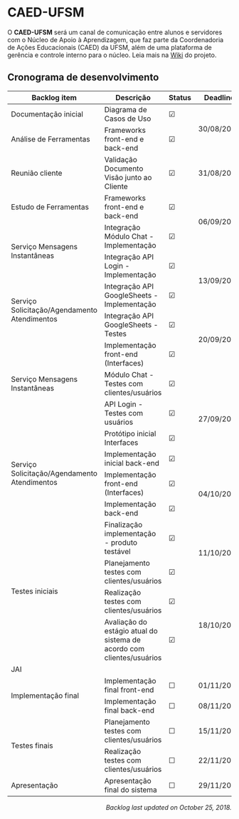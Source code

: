 # CAED-UFSM

O **CAED-UFSM** será um canal de comunicação entre alunos e servidores com o Núcleo de Apoio à Aprendizagem, que faz parte da Coordenadoria de Ações Educacionais (CAED) da UFSM, além de uma plataforma de gerência e controle interno para o núcleo. Leia mais na [Wiki](https://github.com/rwfazul/CAED-UFSM/wiki) do projeto.

## Cronograma de desenvolvimento

<table>
  <thead>
    <th>Backlog item</th>
    <th>Descrição</th>
    <th>Status</th>
    <th>Deadline</th>    
  </thead>
  <tbody>
    <tr>
       <td>Documentação inicial</td>
       <td>Diagrama de Casos de Uso</td>
       <td>&#9745</td>
       <td rowspan="2">30/08/2018</td>
    </tr>
    <tr>
       <td>Análise de Ferramentas</td>
       <td>Frameworks front-end e back-end</td>
       <td>&#9745</td>
    </tr>
    <tr>
      <td>Reunião cliente</td>
       <td>Validação Documento Visão junto ao Cliente</td>
       <td>&#9745;</td>
       <td>31/08/2018</td>
    </tr>
     <tr>
       <td>Estudo de Ferramentas</td>
       <td>Frameworks front-end e back-end</td>
       <td>&#9745</td>
       <td rowspan="2">06/09/2018</td>
    </tr>
    <tr>
       <td rowspan="2">Serviço Mensagens Instantâneas</td>
       <td>Integração Módulo Chat - Implementação</td>
       <td>&#9745;</td>
    </tr>    
    <tr>
      <td>Integração API Login - Implementação</td>
       <td>&#9745;</td>
       <td rowspan="2">13/09/2018</td>
    </tr>
    <tr>
       <td rowspan="2">Serviço Solicitação/Agendamento Atendimentos</td>
       <td>Integração API GoogleSheets - Implementação</td>
       <td>&#9745;</td>
    </tr>
    <tr>
       <td>Integração API GoogleSheets - Testes</td>
       <td>&#9745;</td>
       <td rowspan="2">20/09/2018</td>
    </tr>
    <tr>
      <td rowspan="3">Serviço Mensagens Instantâneas</td>
       <td>Implementação front-end (Interfaces)</td>
       <td>&#9745;</td>
    </tr>
    <tr>
       <td>Módulo Chat - Testes com clientes/usuários</td>
       <td>&#9745;</td>
       <td rowspan="4">27/09/2018</td> 
    </tr> 
    <tr>
       <td>API Login - Testes com usuários</td>
       <td>&#9745;</td>
    </tr> 
    <tr>
       <td rowspan="4">Serviço Solicitação/Agendamento Atendimentos</td>
       <td>Protótipo inicial Interfaces</td>
       <td>&#9745;</td>
    </tr>  
     <tr>
       <td>Implementação inicial back-end</td>
       <td>&#9745;</td>
    </tr>
    <tr>
       <td>Implementação front-end (Interfaces)</td>
       <td>&#9745;</td>
       <td rowspan="2">04/10/2018</td>
    </tr>
    <tr>
       <td>Implementação back-end</td>
       <td>&#9745;</td>
    </tr>  
    <tr>
      <td rowspan="4">Testes iniciais</td>
      <td>Finalização implementação - produto testável</td>
       <td>&#9745;</td>
      <td rowspan="2">11/10/2018</td>
    </tr>
    <tr>
      <td>Planejamento testes com clientes/usuários</td>
       <td>&#9745;</td>
    </tr> 
    <tr>
       <td>Realização testes com clientes/usuários</td>
       <td>&#9745;</td>
       <td rowspan="2">18/10/2018</td>
    </tr>    
    <tr>
       <td>Avaliação do estágio atual do sistema de acordo com clientes/usuários</td>
       <td>&#9745;</td>
    </tr>    
    <tr>
       <td colspan="4">JAI</td>
    </tr> 
    <tr>
       <td rowspan="2">Implementação final</td>
       <td>Implementação final front-end</td>
       <td>&#9744;</td>
       <td>01/11/2018</td>
    </tr>    
    <tr>
       <td>Implementação final back-end</td>
       <td>&#9744;</td>
       <td>08/11/2018</td>
    </tr>
    <tr>
       <td rowspan="2">Testes finais</td>
       <td>Planejamento testes com clientes/usuários</td>
       <td>&#9744;</td>
       <td>15/11/2018</td>
    </tr>    
    <tr>
       <td>Realização testes com clientes/usuários</td>
       <td>&#9744;</td>
       <td>22/11/2018</td>
    </tr>
    <tr>
       <td rowspan="2">Apresentação</td>
       <td>Apresentação final do sistema</td>
       <td>&#9744;</td>
       <td>29/11/2018</td>
    </tr> 
  </tbody>
</table>

<p align="right"><em>Backlog last updated on October 25, 2018.</em></p>
